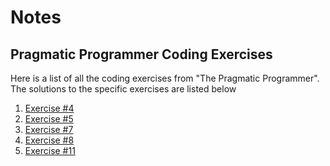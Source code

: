 # Notes

## Pragmatic Programmer Coding Exercises

Here is a list of all the coding exercises from "The Pragmatic Programmer". The solutions to the specific exercises are
listed below

1. [Exercise #4](https://github.com/AnneH20/Notes/blob/main/src/main/kotlin/turtle/Exercise4.kt)
2. [Exercise #5](https://github.com/AnneH20/Notes/blob/main/src/main/kotlin/turtle/Exercise5.kt)
3. [Exercise #7](https://github.com/AnneH20/Notes/blob/main/src/main/kotlin/parser)
4. [Exercise #8](https://github.com/AnneH20/Notes/blob/main/src/main/kotlin/parser)
5. [Exercise #11](https://github.com/AnneH20/Notes/blob/main/src/main/kotlin/yamlTojson)